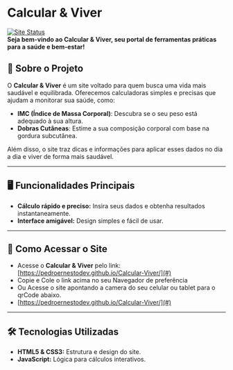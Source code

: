 
# **Calcular & Viver**  
[![Site Status](https://img.shields.io/badge/status-online-brightgreen.svg)]()  
**Seja bem-vindo ao Calcular & Viver, seu portal de ferramentas práticas para a saúde e bem-estar!**  

## 🌟 **Sobre o Projeto**  
O **Calcular & Viver** é um site voltado para quem busca uma vida mais saudável e equilibrada. Oferecemos calculadoras simples e precisas que ajudam a monitorar sua saúde, como:  
- **IMC (Índice de Massa Corporal)**: Descubra se o seu peso está adequado à sua altura.  
- **Dobras Cutâneas**: Estime a sua composição corporal com base na gordura subcutânea.  

Além disso, o site traz dicas e informações para aplicar esses dados no dia a dia e viver de forma mais saudável.  

---

## 🖥️ **Funcionalidades Principais**  
- **Cálculo rápido e preciso:** Insira seus dados e obtenha resultados instantaneamente.  
- **Interface amigável:** Design simples e fácil de usar.  
---

## 🚀 **Como Acessar o Site**  
- Acesse o **Calcular & Viver** pelo link: [https://pedroernestodev.github.io/Calcular-Viver/](#)
- Copie e Cole o link acima no seu Navegador de preferência
- Ou Acesse o site apontando a camera do seu celular ou tablet para o qrCode abaixo.
- [https://pedroernestodev.github.io/Calcular-Viver/](#)

---

## 🛠️ **Tecnologias Utilizadas**  
- **HTML5 & CSS3:** Estrutura e design do site.  
- **JavaScript:** Lógica para cálculos interativos.

